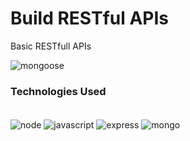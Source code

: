 # Build RESTful APIs

Basic RESTfull APIs

![mongoose](https://user-images.githubusercontent.com/22649602/166125675-66009439-932c-4b26-ab47-5b8d3ecfd0bf.jpg)


### Technologies Used
<div style="display:iline_block"><br/>
<img align="center" alt="node" src="https://img.shields.io/badge/Node.js-43853D?style=for-the-badge&logo=node.js&logoColor=white"/>
<img align="center" alt="javascript" src="https://img.shields.io/badge/JavaScript-323330?style=for-the-badge&logo=javascript&logoColor=F7DF1E"/>
<img align="center" alt="express" src="https://img.shields.io/badge/Express.js-404D59?style=for-the-badge"/> 
<img align="center" alt="mongo" src="https://img.shields.io/badge/MongoDB-4EA94B?style=for-the-badge&logo=mongodb&logoColor=white"/>
</div>




